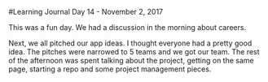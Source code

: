 #Learning Journal Day 14 - November 2, 2017


This was a fun day.  We had a discussion in the morning about careers.

Next, we all pitched our app ideas.  I thought everyone had a pretty good idea. The pitches were narrowed to 5 teams and we got our team.  The rest of the afternoon was spent talking about the project, getting on the same page, starting a repo and some project management pieces.

